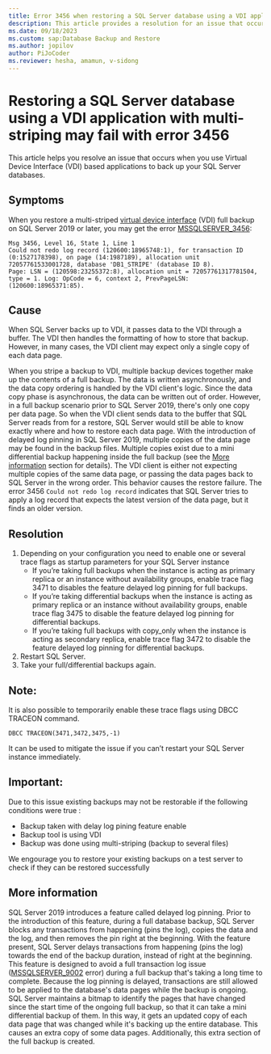 ```yaml
---
title: Error 3456 when restoring a SQL Server database using a VDI application with multi-striping
description: This article provides a resolution for an issue that occurs when you restore a SQL Server database using VDI applications with multi-striping.
ms.date: 09/18/2023
ms.custom: sap:Database Backup and Restore
ms.author: jopilov
author: PiJoCoder
ms.reviewer: hesha, amamun, v-sidong
---
```

# Restoring a SQL Server database using a VDI application with multi-striping may fail with error 3456

This article helps you resolve an issue that occurs when you use Virtual Device Interface (VDI) based applications to back up your SQL Server databases.

## Symptoms

When you restore a multi-striped [virtual device interface](/sql/relational-databases/backup-restore/vdi-reference/reference-virtual-device-interface) (VDI) full backup on SQL Server 2019 or later, you may get the error [MSSQLSERVER_3456](/sql/relational-databases/errors-events/mssqlserver-3456-database-engine-error):

```output
Msg 3456, Level 16, State 1, Line 1
Could not redo log record (120600:18965748:1), for transaction ID (0:1527178398), on page (14:1987189), allocation unit 72057761533001728, database 'DB1_STRIPE' (database ID 8).
Page: LSN = (120598:23255372:8), allocation unit = 72057761317781504, type = 1. Log: OpCode = 6, context 2, PrevPageLSN: (120600:18965371:85).
```

## Cause

When SQL Server backs up to VDI, it passes data to the VDI through a buffer. The VDI then handles the formatting of how to store that backup. However, in many cases, the VDI client may expect only a single copy of each data page.

When you stripe a backup to VDI, multiple backup devices together make up the contents of a full backup. The data is written asynchronously, and the data copy ordering is handled by the VDI client's logic. Since the data copy phase is asynchronous, the data can be written out of order. However, in a full backup scenario prior to SQL Server 2019, there's only one copy per data page. So when the VDI client sends data to the buffer that SQL Server reads from for a restore, SQL Server would still be able to know exactly where and how to restore each data page. With the introduction of delayed log pinning in SQL Server 2019, multiple copies of the data page may be found in the backup files. Multiple copies exist due to a mini differential backup happening inside the full backup (see the [More information](#more-information) section for details). The VDI client is either not expecting multiple copies of the same data page, or passing the data pages back to SQL Server in the wrong order. This behavior causes the restore failure. The error 3456 `Could not redo log record` indicates that SQL Server tries to apply a log record that expects the latest version of the data page, but it finds an older version.

## Resolution


1.	Depending on your configuration you need to enable one or several trace flags as startup parameters for your SQL Server instance
    -	If you’re taking full backups when the instance is acting as primary replica or an instance without availability groups,  enable trace flag 3471 to disables the feature delayed log pinning for full backups.
    -	If you’re taking differential backups when the instance is acting as primary replica or an instance without availability groups, enable trace flag  3475 to disable the feature delayed log pinning for differential backups.
    -	If you’re taking full backups with copy_only when the instance is acting as secondary replica, enable trace flag  3472 to disable the feature delayed log pinning for differential backups.
2.	Restart SQL Server.
3.	Take your full/differential backups again.


## Note: 

It is also possible to temporarily enable these trace flags using DBCC TRACEON command. 

    DBCC TRACEON(3471,3472,3475,-1)

It can be used to mitigate the issue if you can’t restart your SQL Server instance immediately.

## Important: 

Due to this issue existing backups may not be restorable if the following conditions were true :

-	Backup taken with delay log pining feature enable 
-	Backup tool is using VDI
-	Backup was done using multi-striping (backup to several files) 

We engourage you to restore your existing backups on a test server to check if they can be restored successfully

## More information

SQL Server 2019 introduces a feature called delayed log pinning. Prior to the introduction of this feature, during a full database backup, SQL Server blocks any transactions from happening (pins the log), copies the data and the log, and then removes the pin right at the beginning. With the feature present, SQL Server delays transactions from happening (pins the log) towards the end of the backup duration, instead of right at the beginning. This feature is designed to avoid a full transaction log issue ([MSSQLSERVER_9002](/sql/relational-databases/errors-events/mssqlserver-9002-database-engine-error) error) during a full backup that's taking a long time to complete. Because the log pinning is delayed, transactions are still allowed to be applied to the database's data pages while the backup is ongoing. SQL Server maintains a bitmap to identify the pages that have changed since the start time of the ongoing full backup, so that it can take a mini differential backup of them. In this way, it gets an updated copy of each data page that was changed while it's backing up the entire database. This causes an extra copy of some data pages. Additionally, this extra section of the full backup is created.
